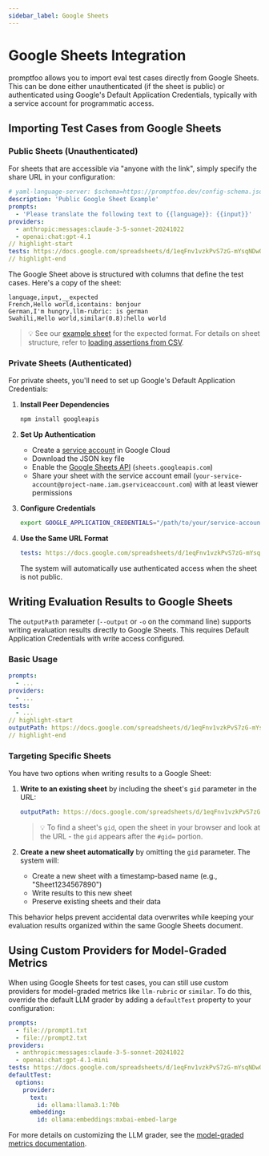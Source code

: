 ```yaml
---
sidebar_label: Google Sheets
---
```


# Google Sheets Integration

promptfoo allows you to import eval test cases directly from Google Sheets. This can be done either unauthenticated (if the sheet is public) or authenticated using Google's Default Application Credentials, typically with a service account for programmatic access.

## Importing Test Cases from Google Sheets

### Public Sheets (Unauthenticated)

For sheets that are accessible via "anyone with the link", simply specify the share URL in your configuration:

```yaml title="promptfooconfig.yaml"
# yaml-language-server: $schema=https://promptfoo.dev/config-schema.json
description: 'Public Google Sheet Example'
prompts:
  - 'Please translate the following text to {{language}}: {{input}}'
providers:
  - anthropic:messages:claude-3-5-sonnet-20241022
  - openai:chat:gpt-4.1
// highlight-start
tests: https://docs.google.com/spreadsheets/d/1eqFnv1vzkPvS7zG-mYsqNDwOzvSaiIAsKB3zKg9H18c/edit?usp=sharing
// highlight-end
```

The Google Sheet above is structured with columns that define the test cases. Here's a copy of the sheet:

```csv title="Google Sheet"
language,input,__expected
French,Hello world,icontains: bonjour
German,I'm hungry,llm-rubric: is german
Swahili,Hello world,similar(0.8):hello world
```

> 💡 See our [example sheet](https://docs.google.com/spreadsheets/d/1eqFnv1vzkPvS7zG-mYsqNDwOzvSaiIAsKB3zKg9H18c/edit#gid=0) for the expected format. For details on sheet structure, refer to [loading assertions from CSV](/docs/configuration/expected-outputs/#load-assertions-from-csv).

### Private Sheets (Authenticated)

For private sheets, you'll need to set up Google's Default Application Credentials:

1. **Install Peer Dependencies**

   ```bash
   npm install googleapis
   ```

2. **Set Up Authentication**
   - Create a [service account](https://console.cloud.google.com/iam-admin/serviceaccounts) in Google Cloud
   - Download the JSON key file
   - Enable the [Google Sheets API](https://console.cloud.google.com/apis/library/sheets.googleapis.com) (`sheets.googleapis.com`)
   - Share your sheet with the service account email (`your-service-account@project-name.iam.gserviceaccount.com`) with at least viewer permissions

3. **Configure Credentials**

   ```bash
   export GOOGLE_APPLICATION_CREDENTIALS="/path/to/your/service-account-file.json"
   ```

4. **Use the Same URL Format**
   ```yaml
   tests: https://docs.google.com/spreadsheets/d/1eqFnv1vzkPvS7zG-mYsqNDwOzvSaiIAsKB3zKg9H18c/edit?usp=sharing
   ```
   The system will automatically use authenticated access when the sheet is not public.

## Writing Evaluation Results to Google Sheets

The `outputPath` parameter (`--output` or `-o` on the command line) supports writing evaluation results directly to Google Sheets. This requires Default Application Credentials with write access configured.

### Basic Usage

```yaml
prompts:
  - ...
providers:
  - ...
tests:
  - ...
// highlight-start
outputPath: https://docs.google.com/spreadsheets/d/1eqFnv1vzkPvS7zG-mYsqNDwOzvSaiIAsKB3zKg9H18c/edit?usp=sharing
// highlight-end
```

### Targeting Specific Sheets

You have two options when writing results to a Google Sheet:

1. **Write to an existing sheet** by including the sheet's `gid` parameter in the URL:

   ```yaml
   outputPath: https://docs.google.com/spreadsheets/d/1eqFnv1vzkPvS7zG-mYsqNDwOzvSaiIAsKB3zKg9H18c/edit#gid=123456789
   ```

   > 💡 To find a sheet's `gid`, open the sheet in your browser and look at the URL - the `gid` appears after the `#gid=` portion.

2. **Create a new sheet automatically** by omitting the `gid` parameter. The system will:
   - Create a new sheet with a timestamp-based name (e.g., "Sheet1234567890")
   - Write results to this new sheet
   - Preserve existing sheets and their data

This behavior helps prevent accidental data overwrites while keeping your evaluation results organized within the same Google Sheets document.

## Using Custom Providers for Model-Graded Metrics

When using Google Sheets for test cases, you can still use custom providers for model-graded metrics
like `llm-rubric` or `similar`. To do this, override the default LLM grader by adding a `defaultTest` property to your configuration:

```yaml
prompts:
  - file://prompt1.txt
  - file://prompt2.txt
providers:
  - anthropic:messages:claude-3-5-sonnet-20241022
  - openai:chat:gpt-4.1-mini
tests: https://docs.google.com/spreadsheets/d/1eqFnv1vzkPvS7zG-mYsqNDwOzvSaiIAsKB3zKg9H18c/edit?usp=sharing
defaultTest:
  options:
    provider:
      text:
        id: ollama:llama3.1:70b
      embedding:
        id: ollama:embeddings:mxbai-embed-large
```

For more details on customizing the LLM grader, see the [model-graded metrics documentation](/docs/configuration/expected-outputs/model-graded/#overriding-the-llm-grader).
